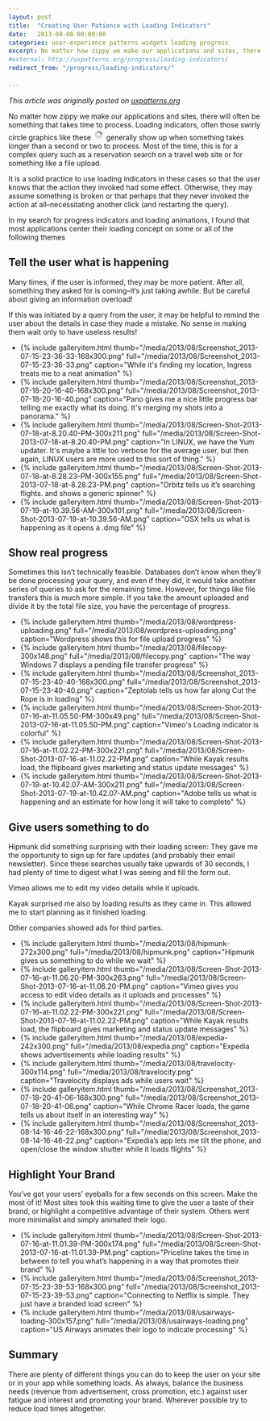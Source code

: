 ```yaml
---
layout: post
title:  "Creating User Patience with Loading Indicators"
date:   2013-08-08 00:00:00
categories: user-experience patterns widgets loading progress
excerpt: No matter how zippy we make our applications and sites, there will often be something that takes time to process. Loading indicators, often those swirly circle graphics like these , generally show up when something takes longer than a second or two to process.
#external: http://uxpatterns.org/progress/loading-indicators/
redirect_from: "/progress/loading-indicators/"

---
```


_This article was originally posted on [uxpatterns.org](http://uxpatterns.org/progress/loading-indicators/)_

No matter how zippy we make our applications and sites, there will often be something that takes time to process. Loading indicators, often those swirly circle graphics like these <img src="/media/2013/08/standard-spinner.png" alt="Standard loading spinner"> generally show up when something takes longer than a second or two to process. Most of the time, this is for a complex query such as a reservation search on a travel web site or for something like a file upload.

It is a solid practice to use loading indicators in these cases so that the user knows that the action they invoked had some effect. Otherwise, they may assume something is broken or that perhaps that they never invoked the action at all–necessitating another click (and restarting the query).

In my search for progress indicators and loading animations, I found that most applications center their loading concept on some or all of the following themes

## Tell the user what is happening

Many times, if the user is informed, they may be more patient. After all, something they asked for is coming–it’s just taking awhile. But be careful about giving an information overload!

If this was initiated by a query from the user, it may be helpful to remind the user about the details in case they made a mistake. No sense in making them wait only to have useless results!
<ul class="gallery">
  <li>{%
    include galleryitem.html
    thumb="/media/2013/08/Screenshot_2013-07-15-23-36-33-168x300.png"
    full="/media/2013/08/Screenshot_2013-07-15-23-36-33.png"
    caption="While it's finding my location, Ingress treats me to a neat animation"
  %}</li>
  <li>{%
    include galleryitem.html
    thumb="/media/2013/08/Screenshot_2013-07-18-20-16-40-168x300.png"
    full="/media/2013/08/Screenshot_2013-07-18-20-16-40.png"
    caption="Pano gives me a nice little progress bar telling me exactly what its doing. It's merging my shots into a panorama."
  %}</li>
  <li>{%
    include galleryitem.html
    thumb="/media/2013/08/Screen-Shot-2013-07-18-at-8.20.40-PM-300x211.png"
    full="/media/2013/08/Screen-Shot-2013-07-18-at-8.20.40-PM.png"
    caption="In LINUX, we have the Yum updater. It's maybe a little too verbose for the average user, but then again, LINUX users are more used to this sort of thing."
  %}</li>
  <li>{%
    include galleryitem.html
    thumb="/media/2013/08/Screen-Shot-2013-07-18-at-8.28.23-PM-300x155.png"
    full="/media/2013/08/Screen-Shot-2013-07-18-at-8.28.23-PM.png"
    caption="Orbitz tells us it’s searching flights. and shows a generic spinner"
  %}</li>
  <li>{%
    include galleryitem.html
    thumb="/media/2013/08/Screen-Shot-2013-07-19-at-10.39.56-AM-300x101.png"
    full="/media/2013/08/Screen-Shot-2013-07-19-at-10.39.56-AM.png"
    caption="OSX tells us what is happening as it opens a .dmg file"
  %}</li>
</ul>

## Show real progress

Sometimes this isn’t technically feasible. Databases don’t know when they’ll be done processing your query, and even if they did, it would take another series of queries to ask for the remaining time. However, for things like file transfers this is much more simple. If you take the amount uploaded and divide it by the total file size, you have the percentage of progress.

<ul class="gallery">
  <li>{%
    include galleryitem.html
    thumb="/media/2013/08/wordpress-uploading.png"
    full="/media/2013/08/wordpress-uploading.png"
    caption="Wordpress shows this for file upload progress"
  %}</li>
  <li>{%
    include galleryitem.html
    thumb="/media/2013/08/filecopy-300x148.png"
    full="/media/2013/08/filecopy.png"
    caption="The way Windows 7 displays a pending file transfer progress"
  %}</li>
  <li>{%
    include galleryitem.html
    thumb="/media/2013/08/Screenshot_2013-07-15-23-40-40-168x300.png"
    full="/media/2013/08/Screenshot_2013-07-15-23-40-40.png"
    caption="Zeptolab tells us how far along Cut the Rope is in loading"
  %}</li>
  <li>{%
    include galleryitem.html
    thumb="/media/2013/08/Screen-Shot-2013-07-16-at-11.05.50-PM-300x49.png"
    full="/media/2013/08/Screen-Shot-2013-07-16-at-11.05.50-PM.png"
    caption="Vimeo's Loading indicator is colorful"
  %}</li>
  <li>{%
    include galleryitem.html
    thumb="/media/2013/08/Screen-Shot-2013-07-16-at-11.02.22-PM-300x221.png"
    full="/media/2013/08/Screen-Shot-2013-07-16-at-11.02.22-PM.png"
    caption="While Kayak results load, the flipboard gives marketing and status update messages"
  %}</li>
  <li>{%
    include galleryitem.html
    thumb="/media/2013/08/Screen-Shot-2013-07-19-at-10.42.07-AM-300x211.png"
    full="/media/2013/08/Screen-Shot-2013-07-19-at-10.42.07-AM.png"
    caption="Adobe tells us what is happening and an estimate for how long it will take to complete"
  %}</li>
</ul>

## Give users something to do

Hipmunk did something surprising with their loading screen: They gave me the opportunity to sign up for fare updates (and probably their email newsletter). Since these searches usually take upwards of 30 seconds, I had plenty of time to digest what I was seeing and fill the form out.

Vimeo allows me to edit my video details while it uploads.

Kayak surprised me also by loading results as they came in. This allowed me to start planning as it finished loading.

Other companies showed ads for third parties.

<ul class="gallery">
  <li>{%
    include galleryitem.html
    thumb="/media/2013/08/hipmunk-272x300.png"
    full="/media/2013/08/hipmunk.png"
    caption="Hipmunk gives us something to do while we wait"
  %}</li>
  <li>{%
    include galleryitem.html
    thumb="/media/2013/08/Screen-Shot-2013-07-16-at-11.06.20-PM-300x263.png"
    full="/media/2013/08/Screen-Shot-2013-07-16-at-11.06.20-PM.png"
    caption="Vimeo gives you access to edit video details as it uploads and processes"
  %}</li>
  <li>{%
    include galleryitem.html
    thumb="/media/2013/08/Screen-Shot-2013-07-16-at-11.02.22-PM-300x221.png"
    full="/media/2013/08/Screen-Shot-2013-07-16-at-11.02.22-PM.png"
    caption="While Kayak results load, the flipboard gives marketing and status update messages"
  %}</li>
  <li>{%
    include galleryitem.html
    thumb="/media/2013/08/expedia-242x300.png"
    full="/media/2013/08/expedia.png"
    caption="Expedia shows advertisements while loading results"
  %}</li>
  <li>{%
    include galleryitem.html
    thumb="/media/2013/08/travelocity-300x114.png"
    full="/media/2013/08/travelocity.png"
    caption="Travelocity displays ads while users wait"
  %}</li>
  <li>{%
    include galleryitem.html
    thumb="/media/2013/08/Screenshot_2013-07-18-20-41-06-168x300.png"
    full="/media/2013/08/Screenshot_2013-07-18-20-41-06.png"
    caption="While Chrome Racer loads, the game tells us about itself in an interesting way"
  %}</li>
  <li>{%
    include galleryitem.html
    thumb="/media/2013/08/Screenshot_2013-08-14-16-46-22-168x300.png"
    full="/media/2013/08/Screenshot_2013-08-14-16-46-22.png"
    caption="Expedia’s app lets me tilt the phone, and open/close the window shutter while it loads flights"
  %}</li>
</ul>

## Highlight Your Brand

You’ve got your users’ eyeballs for a few seconds on this screen. Make the most of it! Most sites took this waiting time to give the user a taste of their brand, or highlight a competitive advantage of their system. Others went more minimalist and simply animated their logo.

<ul class="gallery" data-slick='{"infinite":false}'>
  <li>{%
    include galleryitem.html
    thumb="/media/2013/08/Screen-Shot-2013-07-16-at-11.01.39-PM-300x174.png"
    full="/media/2013/08/Screen-Shot-2013-07-16-at-11.01.39-PM.png"
    caption="Priceline takes the time in between to tell you what’s happening in a way that promotes their brand"
  %}</li>
  <li>{%
    include galleryitem.html
    thumb="/media/2013/08/Screenshot_2013-07-15-23-39-53-168x300.png"
    full="/media/2013/08/Screenshot_2013-07-15-23-39-53.png"
    caption="Connecting to Netflix is simple. They just have a branded load screen"
  %}</li>
  <li>{%
    include galleryitem.html
    thumb="/media/2013/08/usairways-loading-300x157.png"
    full="/media/2013/08/usairways-loading.png"
    caption="US Airways animates their logo to indicate processing"
  %}</li>
</ul>

## Summary

There are plenty of different things you can do to keep the user on your site or in your app while something loads. As always, balance the business needs (revenue from advertisement, cross promotion, etc.) against user fatigue and interest and promoting your brand. Wherever possible try to reduce load times altogether.
